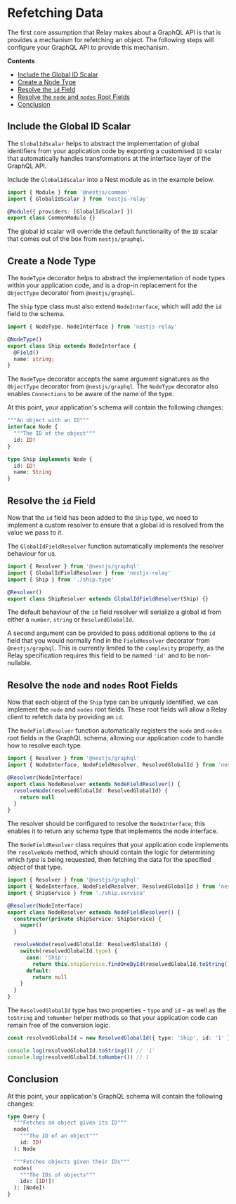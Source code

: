 <!-- omit in toc -->
# Refetching Data

The first core assumption that Relay makes about a GraphQL API is that is provides a mechanism for refetching an object. The following steps will configure your GraphQL API to provide this mechanism.

**Contents**
- [Include the Global ID Scalar](#include-the-global-id-scalar)
- [Create a Node Type](#create-a-node-type)
- [Resolve the `id` Field](#resolve-the-id-field)
- [Resolve the `node` and `nodes` Root Fields](#resolve-the-node-and-nodes-root-fields)
- [Conclusion](#conclusion)

## Include the Global ID Scalar

The `GlobalIdScalar` helps to abstract the implementation of global identifiers from your application code by exporting a customised `ID` scalar that automatically handles transformations at the interface layer of the GraphQL API.

Include the `GlobalIdScalar` into a Nest module as in the example below.

```typescript
import { Module } from '@nestjs/common'
import { GlobalIdScalar } from 'nestjs-relay'

@Module({ providers: [GlobalIdScalar] })
export class CommonModule {}
```

The global id scalar will override the default functionality of the `ID` scalar that comes out of the box from `nestjs/graphql`.

## Create a Node Type

The `NodeType` decorator helps to abstract the implementation of node types within your application code, and is a drop-in replacement for the `ObjectType` decorator from `@nestjs/graphql`.

The `Ship` type class must also extend `NodeInterface`, which will add the `id` field to the schema.

```typescript
import { NodeType, NodeInterface } from 'nestjs-relay'

@NodeType()
export class Ship extends NodeInterface {
  @Field()
  name: string;
}
```

The `NodeType` decorator accepts the same argument signatures as the `ObjectType` decorator from `@nestjs/graphql`. The `NodeType` decorator also enables `Connections` to be aware of the name of the type.

At this point, your application's schema will contain the following changes:

```graphql
"""An object with an ID"""
interface Node {
  """The ID of the object"""
  id: ID!
}

type Ship implements Node {
  id: ID!
  name: String
}
```

## Resolve the `id` Field

Now that the `id` field has been added to the `Ship` type, we need to implement a custom resolver to ensure that a global id is resolved from the value we pass to it.

The `GlobalIdFieldResolver` function automatically implements the resolver behaviour for us.

```typescript
import { Resolver } from '@nestjs/graphql'
import { GlobalIdFieldResolver } from 'nestjs-relay'
import { Ship } from './ship.type'

@Resolver()
export class ShipResolver extends GlobalIdFieldResolver(Ship) {}
```

The default behaviour of the `id` field resolver will serialize a global id from either a `number`, `string` or `ResolvedGlobalId`.

A second argument can be provided to pass additional options to the `id` field that you would normally find in the `FieldResolver` decorator from `@nestjs/graphql`. This is currently limited to the `complexity` property, as the Relay specification requires this field to be named `'id'` and to be non-nullable.

## Resolve the `node` and `nodes` Root Fields

Now that each object of the `Ship` type can be uniquely identified, we can implement the `node` and `nodes` root fields. These root fields will allow a Relay client to refetch data by providing an `id`.

The `NodeFieldResolver` function automatically registers the `node` and `nodes` root fields in the GraphQL schema, allowing our application code to handle how to resolve each type.

```typescript
import { Resolver } from '@nestjs/graphql'
import { NodeInterface, NodeFieldResolver, ResolvedGlobalId } from 'nestjs-relay'

@Resolver(NodeInterface)
export class NodeResolver extends NodeFieldResolver() {
  resolveNode(resolvedGlobalId: ResolvedGlobalId) {
    return null
  }
}
```

The resolver should be configured to resolve the `NodeInterface`; this enables it to return any schema type that implements the node interface.

The `NodeFieldResolver` class requires that your application code implements the `resolveNode` method, which should contain the logic for determining which *type* is being requested, then fetching the data for the specified *object* of that type.

```typescript
import { Resolver } from '@nestjs/graphql'
import { NodeInterface, NodeFieldResolver, ResolvedGlobalId } from 'nestjs-relay'
import { ShipService } from './ship.service'

@Resolver(NodeInterface)
export class NodeResolver extends NodeFieldResolver() {
  constructor(private shipService: ShipService) {
    super()
  }

  resolveNode(resolvedGlobalId: ResolvedGlobalId) {
    switch(resolvedGlobalId.type) {
      case: 'Ship':
        return this.shipService.findOneById(resolvedGlobalId.toString())
      default:
        return null
    }
  }
}
```

The `ResolvedGlobalId` type has two properties - `type` and `id` - as well as the `toString` and `toNumber` helper methods so that your application code can remain free of the conversion logic.

```typescript
const resolvedGlobalId = new ResolvedGlobalId({ type: 'Ship', id: '1' })

console.log(resolvedGlobalId.toString()) // '1'
console.log(resolvedGlobalId.toNumber()) // 1
```

## Conclusion

At this point, your application's GraphQL schema will contain the following changes:

```graphql
type Query {
  """Fetches an object given its ID"""
  node(
    """The ID of an object"""
    id: ID!
  ): Node

  """Fetches objects given their IDs"""
  nodes(
    """The IDs of objects"""
    ids: [ID!]!
  ): [Node]!
}
```
